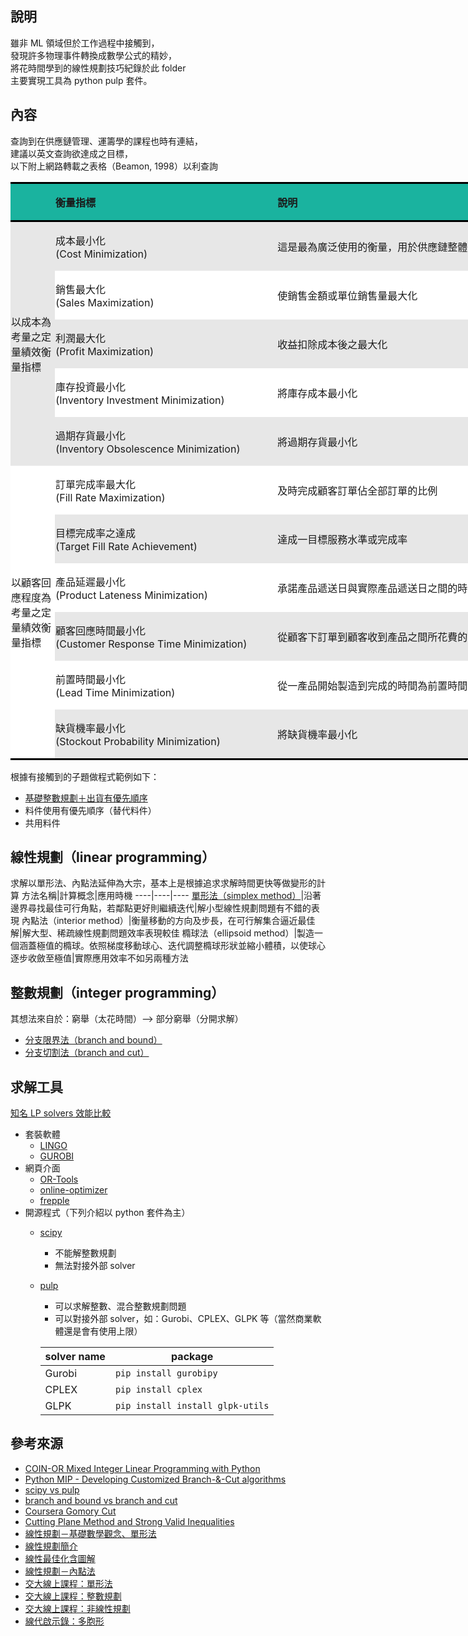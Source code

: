 ## 說明
雖非 ML 領域但於工作過程中接觸到，  
發現許多物理事件轉換成數學公式的精妙，  
將花時間學到的線性規劃技巧紀錄於此 folder  
主要實現工具為 python pulp 套件。

## 內容
查詢到在供應鏈管理、運籌學的課程也時有連結，   
建議以英文查詢欲達成之目標，  
以下附上網路轉載之表格（Beamon, 1998）以利查詢   
<table class="MsoNormalTable" border="0" cellspacing="0" cellpadding="0" width="0" style="width:735.0pt;border-collapse:collapse;mso-yfti-tbllook:1056;
 mso-padding-alt:0cm 0cm 0cm 0cm">
 <tbody><tr style="mso-yfti-irow:0;mso-yfti-firstrow:yes;height:17.9pt">
  <td width="69" style="width:52.0pt;border-top:solid black 2.25pt;border-left:
  none;border-bottom:solid black 2.25pt;border-right:none;background:#1AB39F;
  padding:.75pt .75pt .75pt .75pt;height:17.9pt"></td>
  <td width="355" style="width:266.0pt;border-top:solid black 2.25pt;border-left:
  none;border-bottom:solid black 2.25pt;border-right:none;background:#1AB39F;
  padding:.75pt .75pt .75pt .75pt;height:17.9pt">
  <p class="MsoNormal"><b><span style="font-family:&quot;新細明體&quot;,serif;mso-ascii-font-family:
  Calibri;mso-ascii-theme-font:minor-latin;mso-fareast-font-family:新細明體;
  mso-fareast-theme-font:minor-fareast;mso-hansi-font-family:Calibri;
  mso-hansi-theme-font:minor-latin">衡量指標</span></b></p>
  </td>
  <td width="555" style="width:416.0pt;border-top:solid black 2.25pt;border-left:
  none;border-bottom:solid black 2.25pt;border-right:none;background:#1AB39F;
  padding:.75pt .75pt .75pt .75pt;height:17.9pt">
  <p class="MsoNormal"><b><span style="font-family:&quot;新細明體&quot;,serif;mso-ascii-font-family:
  Calibri;mso-ascii-theme-font:minor-latin;mso-fareast-font-family:新細明體;
  mso-fareast-theme-font:minor-fareast;mso-hansi-font-family:Calibri;
  mso-hansi-theme-font:minor-latin">說明</span></b></p>
  </td>
 </tr>
 <tr style="mso-yfti-irow:1;height:21.5pt">
  <td width="69" rowspan="5" style="width:52.0pt;border:none;mso-border-top-alt:
  solid black 2.25pt;background:#E7E7E7;padding:.75pt .75pt .75pt .75pt;
  height:21.5pt">
  <p class="MsoNormal"><span style="font-family:&quot;新細明體&quot;,serif;mso-ascii-font-family:
  Calibri;mso-ascii-theme-font:minor-latin;mso-fareast-font-family:新細明體;
  mso-fareast-theme-font:minor-fareast;mso-hansi-font-family:Calibri;
  mso-hansi-theme-font:minor-latin">以成本為考量之定量績效衡量指標</span></p>
  </td>
  <td width="355" style="width:266.0pt;border:none;mso-border-top-alt:solid black 2.25pt;
  background:#E7E7E7;padding:.75pt .75pt .75pt .75pt;height:21.5pt">
  <p class="MsoNormal"><span style="font-family:&quot;新細明體&quot;,serif;mso-ascii-font-family:
  Calibri;mso-ascii-theme-font:minor-latin;mso-fareast-font-family:新細明體;
  mso-fareast-theme-font:minor-fareast;mso-hansi-font-family:Calibri;
  mso-hansi-theme-font:minor-latin">成本最小化</span><span lang="EN-US"><br>
  (Cost Minimization)</span></p>
  </td>
  <td width="555" style="width:416.0pt;border:none;mso-border-top-alt:solid black 2.25pt;
  background:#E7E7E7;padding:.75pt .75pt .75pt .75pt;height:21.5pt">
  <p class="MsoNormal"><span style="font-family:&quot;新細明體&quot;,serif;mso-ascii-font-family:
  Calibri;mso-ascii-theme-font:minor-latin;mso-fareast-font-family:新細明體;
  mso-fareast-theme-font:minor-fareast;mso-hansi-font-family:Calibri;
  mso-hansi-theme-font:minor-latin">這是最為廣泛使用的衡量，用於供應鏈整體或特有的商業單位、階段</span></p>
  </td>
 </tr>
 <tr style="mso-yfti-irow:2;height:21.5pt">
  <td width="355" style="width:266.0pt;background:white;padding:.75pt .75pt .75pt .75pt;
  height:21.5pt">
  <p class="MsoNormal"><span style="font-family:&quot;新細明體&quot;,serif;mso-ascii-font-family:
  Calibri;mso-ascii-theme-font:minor-latin;mso-fareast-font-family:新細明體;
  mso-fareast-theme-font:minor-fareast;mso-hansi-font-family:Calibri;
  mso-hansi-theme-font:minor-latin">銷售最<span class="GramE">大化</span></span><span lang="EN-US"><br>
  (Sales Maximization)</span></p>
  </td>
  <td width="555" style="width:416.0pt;background:white;padding:.75pt .75pt .75pt .75pt;
  height:21.5pt">
  <p class="MsoNormal"><span style="font-family:&quot;新細明體&quot;,serif;mso-ascii-font-family:
  Calibri;mso-ascii-theme-font:minor-latin;mso-fareast-font-family:新細明體;
  mso-fareast-theme-font:minor-fareast;mso-hansi-font-family:Calibri;
  mso-hansi-theme-font:minor-latin">使銷售金額或單位銷售量最大化</span></p>
  </td>
 </tr>
 <tr style="mso-yfti-irow:3;height:21.5pt">
  <td width="355" style="width:266.0pt;background:#E7E7E7;padding:.75pt .75pt .75pt .75pt;
  height:21.5pt">
  <p class="MsoNormal"><span style="font-family:&quot;新細明體&quot;,serif;mso-ascii-font-family:
  Calibri;mso-ascii-theme-font:minor-latin;mso-fareast-font-family:新細明體;
  mso-fareast-theme-font:minor-fareast;mso-hansi-font-family:Calibri;
  mso-hansi-theme-font:minor-latin">利潤最<span class="GramE">大化</span></span><span lang="EN-US"><br>
  (Profit Maximization)</span></p>
  </td>
  <td width="555" style="width:416.0pt;background:#E7E7E7;padding:.75pt .75pt .75pt .75pt;
  height:21.5pt">
  <p class="MsoNormal"><span style="font-family:&quot;新細明體&quot;,serif;mso-ascii-font-family:
  Calibri;mso-ascii-theme-font:minor-latin;mso-fareast-font-family:新細明體;
  mso-fareast-theme-font:minor-fareast;mso-hansi-font-family:Calibri;
  mso-hansi-theme-font:minor-latin">收益扣除成本後之最大化</span></p>
  </td>
 </tr>
 <tr style="mso-yfti-irow:4;height:21.5pt">
  <td width="355" style="width:266.0pt;background:white;padding:.75pt .75pt .75pt .75pt;
  height:21.5pt">
  <p class="MsoNormal"><span style="font-family:&quot;新細明體&quot;,serif;mso-ascii-font-family:
  Calibri;mso-ascii-theme-font:minor-latin;mso-fareast-font-family:新細明體;
  mso-fareast-theme-font:minor-fareast;mso-hansi-font-family:Calibri;
  mso-hansi-theme-font:minor-latin">庫存投資最小化</span><span lang="EN-US"><br>
  (Inventory Investment Minimization)</span></p>
  </td>
  <td width="555" style="width:416.0pt;background:white;padding:.75pt .75pt .75pt .75pt;
  height:21.5pt">
  <p class="MsoNormal"><span style="font-family:&quot;新細明體&quot;,serif;mso-ascii-font-family:
  Calibri;mso-ascii-theme-font:minor-latin;mso-fareast-font-family:新細明體;
  mso-fareast-theme-font:minor-fareast;mso-hansi-font-family:Calibri;
  mso-hansi-theme-font:minor-latin">將庫存成本最小化</span></p>
  </td>
 </tr>
 <tr style="mso-yfti-irow:5;height:21.5pt">
  <td width="355" style="width:266.0pt;background:#E7E7E7;padding:.75pt .75pt .75pt .75pt;
  height:21.5pt">
  <p class="MsoNormal"><span style="font-family:&quot;新細明體&quot;,serif;mso-ascii-font-family:
  Calibri;mso-ascii-theme-font:minor-latin;mso-fareast-font-family:新細明體;
  mso-fareast-theme-font:minor-fareast;mso-hansi-font-family:Calibri;
  mso-hansi-theme-font:minor-latin">過期存貨最小化</span><span lang="EN-US"><br>
  (Inventory Obsolescence Minimization)</span></p>
  </td>
  <td width="555" style="width:416.0pt;background:#E7E7E7;padding:.75pt .75pt .75pt .75pt;
  height:21.5pt">
  <p class="MsoNormal"><span style="font-family:&quot;新細明體&quot;,serif;mso-ascii-font-family:
  Calibri;mso-ascii-theme-font:minor-latin;mso-fareast-font-family:新細明體;
  mso-fareast-theme-font:minor-fareast;mso-hansi-font-family:Calibri;
  mso-hansi-theme-font:minor-latin">將過期存貨最小化</span></p>
  </td>
 </tr>
 <tr style="mso-yfti-irow:6;height:21.5pt">
  <td width="69" rowspan="6" style="width:52.0pt;border:none;border-bottom:solid black 2.25pt;
  background:white;padding:.75pt .75pt .75pt .75pt;height:21.5pt">
  <p class="MsoNormal"><span style="font-family:&quot;新細明體&quot;,serif;mso-ascii-font-family:
  Calibri;mso-ascii-theme-font:minor-latin;mso-fareast-font-family:新細明體;
  mso-fareast-theme-font:minor-fareast;mso-hansi-font-family:Calibri;
  mso-hansi-theme-font:minor-latin">以顧客回應程度為考量之定量績效衡量指標</span></p>
  </td>
  <td width="355" style="width:266.0pt;background:white;padding:.75pt .75pt .75pt .75pt;
  height:21.5pt">
  <p class="MsoNormal"><span style="font-family:&quot;新細明體&quot;,serif;mso-ascii-font-family:
  Calibri;mso-ascii-theme-font:minor-latin;mso-fareast-font-family:新細明體;
  mso-fareast-theme-font:minor-fareast;mso-hansi-font-family:Calibri;
  mso-hansi-theme-font:minor-latin">訂單完成率最<span class="GramE">大化</span></span><span lang="EN-US"><br>
  (Fill Rate Maximization)</span></p>
  </td>
  <td width="555" style="width:416.0pt;background:white;padding:.75pt .75pt .75pt .75pt;
  height:21.5pt">
  <p class="MsoNormal"><span style="font-family:&quot;新細明體&quot;,serif;mso-ascii-font-family:
  Calibri;mso-ascii-theme-font:minor-latin;mso-fareast-font-family:新細明體;
  mso-fareast-theme-font:minor-fareast;mso-hansi-font-family:Calibri;
  mso-hansi-theme-font:minor-latin">及時完成顧客訂單<span class="GramE">佔</span>全部訂單的比例</span></p>
  </td>
 </tr>
 <tr style="mso-yfti-irow:7;height:21.5pt">
  <td width="355" style="width:266.0pt;background:#E7E7E7;padding:.75pt .75pt .75pt .75pt;
  height:21.5pt">
  <p class="MsoNormal"><span style="font-family:&quot;新細明體&quot;,serif;mso-ascii-font-family:
  Calibri;mso-ascii-theme-font:minor-latin;mso-fareast-font-family:新細明體;
  mso-fareast-theme-font:minor-fareast;mso-hansi-font-family:Calibri;
  mso-hansi-theme-font:minor-latin">目標完成率之達成</span><span lang="EN-US"><br>
  (Target Fill Rate Achievement)</span></p>
  </td>
  <td width="555" style="width:416.0pt;background:#E7E7E7;padding:.75pt .75pt .75pt .75pt;
  height:21.5pt">
  <p class="MsoNormal"><span style="font-family:&quot;新細明體&quot;,serif;mso-ascii-font-family:
  Calibri;mso-ascii-theme-font:minor-latin;mso-fareast-font-family:新細明體;
  mso-fareast-theme-font:minor-fareast;mso-hansi-font-family:Calibri;
  mso-hansi-theme-font:minor-latin">達成<span class="GramE">一</span>目標服務水準或完成率</span></p>
  </td>
 </tr>
 <tr style="mso-yfti-irow:8;height:21.5pt">
  <td width="355" style="width:266.0pt;background:white;padding:.75pt .75pt .75pt .75pt;
  height:21.5pt">
  <p class="MsoNormal"><span style="font-family:&quot;新細明體&quot;,serif;mso-ascii-font-family:
  Calibri;mso-ascii-theme-font:minor-latin;mso-fareast-font-family:新細明體;
  mso-fareast-theme-font:minor-fareast;mso-hansi-font-family:Calibri;
  mso-hansi-theme-font:minor-latin">產品延遲最小化</span><span lang="EN-US"><br>
  (Product Lateness Minimization)</span></p>
  </td>
  <td width="555" style="width:416.0pt;background:white;padding:.75pt .75pt .75pt .75pt;
  height:21.5pt">
  <p class="MsoNormal"><span style="font-family:&quot;新細明體&quot;,serif;mso-ascii-font-family:
  Calibri;mso-ascii-theme-font:minor-latin;mso-fareast-font-family:新細明體;
  mso-fareast-theme-font:minor-fareast;mso-hansi-font-family:Calibri;
  mso-hansi-theme-font:minor-latin">承諾產品遞送日與實際產品遞送日之間的時間最小化</span></p>
  </td>
 </tr>
 <tr style="mso-yfti-irow:9;height:21.5pt">
  <td width="355" style="width:266.0pt;background:#E7E7E7;padding:.75pt .75pt .75pt .75pt;
  height:21.5pt">
  <p class="MsoNormal"><span style="font-family:&quot;新細明體&quot;,serif;mso-ascii-font-family:
  Calibri;mso-ascii-theme-font:minor-latin;mso-fareast-font-family:新細明體;
  mso-fareast-theme-font:minor-fareast;mso-hansi-font-family:Calibri;
  mso-hansi-theme-font:minor-latin">顧客回應時間最小化</span><span lang="EN-US"><br>
  (Customer Response Time Minimization)</span></p>
  </td>
  <td width="555" style="width:416.0pt;background:#E7E7E7;padding:.75pt .75pt .75pt .75pt;
  height:21.5pt">
  <p class="MsoNormal"><span style="font-family:&quot;新細明體&quot;,serif;mso-ascii-font-family:
  Calibri;mso-ascii-theme-font:minor-latin;mso-fareast-font-family:新細明體;
  mso-fareast-theme-font:minor-fareast;mso-hansi-font-family:Calibri;
  mso-hansi-theme-font:minor-latin">從顧客下訂單到顧客收到產品之間所花費的時間最小化</span></p>
  </td>
 </tr>
 <tr style="mso-yfti-irow:10;height:21.5pt">
  <td width="355" style="width:266.0pt;background:white;padding:.75pt .75pt .75pt .75pt;
  height:21.5pt">
  <p class="MsoNormal"><span style="font-family:&quot;新細明體&quot;,serif;mso-ascii-font-family:
  Calibri;mso-ascii-theme-font:minor-latin;mso-fareast-font-family:新細明體;
  mso-fareast-theme-font:minor-fareast;mso-hansi-font-family:Calibri;
  mso-hansi-theme-font:minor-latin">前置時間最小化</span><span lang="EN-US"><br>
  (Lead Time Minimization)</span></p>
  </td>
  <td width="555" style="width:416.0pt;background:white;padding:.75pt .75pt .75pt .75pt;
  height:21.5pt">
  <p class="MsoNormal"><span style="font-family:&quot;新細明體&quot;,serif;mso-ascii-font-family:
  Calibri;mso-ascii-theme-font:minor-latin;mso-fareast-font-family:新細明體;
  mso-fareast-theme-font:minor-fareast;mso-hansi-font-family:Calibri;
  mso-hansi-theme-font:minor-latin">從<span class="GramE">一</span>產品開始製造到完成的時間為前置時間，將其最小化</span></p>
  </td>
 </tr>
 <tr style="mso-yfti-irow:11;mso-yfti-lastrow:yes;height:21.5pt">
  <td width="355" style="width:266.0pt;border:none;border-bottom:solid black 2.25pt;
  background:#E7E7E7;padding:.75pt .75pt .75pt .75pt;height:21.5pt">
  <p class="MsoNormal"><span style="font-family:&quot;新細明體&quot;,serif;mso-ascii-font-family:
  Calibri;mso-ascii-theme-font:minor-latin;mso-fareast-font-family:新細明體;
  mso-fareast-theme-font:minor-fareast;mso-hansi-font-family:Calibri;
  mso-hansi-theme-font:minor-latin">缺貨機率最小化</span><span lang="EN-US"><br>
  (<span class="SpellE">Stockout</span> Probability Minimization)</span></p>
  </td>
  <td width="555" style="width:416.0pt;border:none;border-bottom:solid black 2.25pt;
  background:#E7E7E7;padding:.75pt .75pt .75pt .75pt;height:21.5pt">
  <p class="MsoNormal"><span style="font-family:&quot;新細明體&quot;,serif;mso-ascii-font-family:
  Calibri;mso-ascii-theme-font:minor-latin;mso-fareast-font-family:新細明體;
  mso-fareast-theme-font:minor-fareast;mso-hansi-font-family:Calibri;
  mso-hansi-theme-font:minor-latin">將缺貨機率最小化</span></p>
  </td>
 </tr>
</tbody></table>


根據有接觸到的子題做程式範例如下：  
* [基礎整數規劃＋出貨有優先順序](https://github.com/yuning-lin/SideProjects/blob/main/LinearProgramming/pulp_with_preemptive_goal_programming.ipynb)
* 料件使用有優先順序（替代料件）
* 共用料件

## 線性規劃（linear programming）
求解以單形法、內點法延伸為大宗，基本上是根據追求求解時間更快等做變形的計算
方法名稱|計算概念|應用時機
----|----|----
[單形法（simplex method）](https://github.com/yuning-lin/SideProjects/blob/main/LinearProgramming/Note.md#%E5%96%AE%E5%BD%A2%E6%B3%95simplex-method)|沿著邊界尋找最佳可行角點，若鄰點更好則繼續迭代|解小型線性規劃問題有不錯的表現
內點法（interior method）|衡量移動的方向及步長，在可行解集合逼近最佳解|解大型、稀疏線性規劃問題效率表現較佳
橢球法（ellipsoid method）|製造一個涵蓋極值的橢球。依照梯度移動球心、迭代調整橢球形狀並縮小體積，以使球心逐步收斂至極值|實際應用效率不如另兩種方法

## 整數規劃（integer programming）
其想法來自於：窮舉（太花時間）--> 部分窮舉（分開求解）
* [分支限界法（branch and bound）](https://github.com/yuning-lin/SideProjects/blob/main/LinearProgramming/Note.md#branch-and-bound)
* [分支切割法（branch and cut）](https://github.com/yuning-lin/SideProjects/blob/main/LinearProgramming/Note.md#branch-and-cut)

## 求解工具
[知名 LP solvers 效能比較](https://mattmilten.github.io/mittelmann-plots/)
* 套裝軟體
  * [LINGO](https://www.lindo.com/index.php/ls-downloads/try-lingo)
  * [GUROBI](https://www.gurobi.com/resource/switching-from-open-source/)
* 網頁介面
  * [OR-Tools](https://developers.google.com/optimization/lp)
  * [online-optimizer](https://online-optimizer.appspot.com/)
  * [frepple](https://demo.frepple.com/)
* 開源程式（下列介紹以 python 套件為主）
  * [scipy](https://docs.scipy.org/doc/scipy/reference/generated/scipy.optimize.linprog.html)
    * 不能解整數規劃
    * 無法對接外部 solver
  * [pulp](https://coin-or.github.io/pulp/)
    * 可以求解整數、混合整數規劃問題
    * 可以對接外部 solver，如：Gurobi、CPLEX、GLPK 等（當然商業軟體還是會有使用上限）
                                                   
     solver name| package
     ---|---
     Gurobi| `pip install gurobipy`
     CPLEX| `pip install cplex`
     GLPK| `pip install install glpk-utils`
    

## 參考來源
* [COIN-OR Mixed Integer Linear Programming with Python](https://buildmedia.readthedocs.org/media/pdf/python-mip/latest/python-mip.pdf)
* [Python MIP - Developing Customized Branch-&-Cut algorithms](https://docs.python-mip.com/en/latest/custom.html)
* [scipy vs pulp](https://realpython.com/linear-programming-python/)
* [branch and bound vs branch and cut](https://www.cnblogs.com/dengfaheng/p/11344488.html)
* [Coursera Gomory Cut](https://zh-tw.coursera.org/lecture/lisan-youhua-suanfapian/3-3-3-qie-ge-ping-mian-loPYl)
* [Cutting Plane Method and Strong Valid Inequalities](https://ocw.nctu.edu.tw/course/ip002/lecture_IP6.pdf)
* [線性規劃－基礎數學觀念、單形法](https://ccjou.wordpress.com/%e5%b0%88%e9%a1%8c%e6%8e%a2%e7%a9%b6/%e7%b7%9a%e6%80%a7%e8%a6%8f%e5%8a%83%e5%b0%88%e9%a1%8c/)
* [線性規劃簡介](https://www.wikiwand.com/zh-hk/%E7%BA%BF%E6%80%A7%E8%A7%84%E5%88%92)
* [線性最佳化含圖解](https://web.ntnu.edu.tw/~algo/LinearOptimization.html)
* [線性規劃－內點法](https://blog.csdn.net/dymodi/article/details/46441783)
* [交大線上課程：單形法](https://www.youtube.com/watch?v=RTe7_OO17ww&list=PLj6E8qlqmkFufn5avTvkdFDcYA9cnuzcd&index=5)
* [交大線上課程：整數規劃](https://www.youtube.com/watch?v=G5a8NOIxc8s&list=PLj6E8qlqmkFvyhyY3oCLq2OBIIew52c0b&index=6)
* [交大線上課程：非線性規劃](http://ocw.nctu.edu.tw/course_detail.php?bgid=3&gid=0&nid=358)
* [線代啟示錄：多胞形](https://ccjou.wordpress.com/2013/05/20/%E5%A4%9A%E8%83%9E%E5%BD%A2/)
